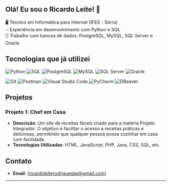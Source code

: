 ## Olá! Eu sou o Ricardo Leite! 👋

🖥 Técnico em Informática para Internet (IFES - Serra) <br>
💡 Experiência em desenvolvimento com Python e SQL <br>
🗄️ Trabalho com bancos de dados: PostgreSQL, MySQL, SQL Server e Oracle

## Tecnologias que já utilizei
![Python](https://img.shields.io/badge/python-3670A0?style=for-the-badge&logo=python&logoColor=ffdd54)
![SQL](https://img.shields.io/badge/sql-%2300f?style=for-the-badge&logo=sql&logoColor=white)
![PostgreSQL](https://img.shields.io/badge/postgresql-%23316192.svg?style=for-the-badge&logo=postgresql&logoColor=white)
![MySQL](https://img.shields.io/badge/mysql-00000F?style=for-the-badge&logo=mysql&logoColor=white)
![SQL Server](https://img.shields.io/badge/sql%20server-CC2927?style=for-the-badge&logo=microsoft-sql-server&logoColor=white)
![Oracle](https://img.shields.io/badge/oracle-F80000?style=for-the-badge&logo=oracle&logoColor=white)

![Git](https://img.shields.io/badge/Git-E44C30?style=for-the-badge&logo=git&logoColor=white)
![Postman](https://img.shields.io/badge/Postman-FF6C37.svg?style=for-the-badge&logo=Postman&logoColor=white)
![Visual Studio Code](https://img.shields.io/badge/Visual%20Studio%20Code-0078d7.svg?style=for-the-badge&logo=visual-studio-code&logoColor=white)
![PyCharm](https://img.shields.io/badge/pycharm-000000.svg?style=for-the-badge&logo=pycharm&logoColor=white)
![DBeaver](https://img.shields.io/badge/DBeaver-372923?style=for-the-badge&logo=dbeaver&logoColor=white)

## Projetos

### Projeto 1: Chef em Casa
- **Descrição**: Um site de receitas fáceis criado para a matéria Projeto Integrador. O objetivo é facilitar o acesso a receitas práticas e deliciosas, permitindo que qualquer pessoa possa cozinhar em casa com facilidade.
- **Tecnologias Utilizadas**: HTML, JavaScript, PHP, Java, CSS, SQL, etc.

## Contato

- **Email**: [ricardoleiterodriguesbe@gmail.com]

---
